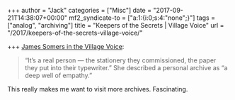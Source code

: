 +++
author = "Jack"
categories = ["Misc"]
date = "2017-09-21T14:38:07+00:00"
mf2_syndicate-to = ["a:1:{i:0;s:4:\"none\";}"]
tags = ["analog", "archiving"]
title = "Keepers of the Secrets | Village Voice"
url = "/2017/keepers-of-the-secrets-village-voice/"

+++
[James Somers in the Village Voice][1]:

> “It’s a real person — the stationery they commissioned, the paper they put into their typewriter.” She described a personal archive as “a deep well of empathy.”

This really makes me want to visit more archives. Fascinating.

 [1]: https://www.villagevoice.com/2017/09/20/keepers-of-the-secrets/